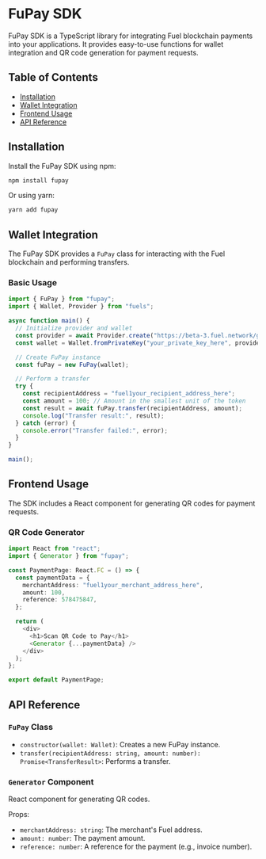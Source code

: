 # FuPay SDK

FuPay SDK is a TypeScript library for integrating Fuel blockchain payments into your applications. It provides easy-to-use functions for wallet integration and QR code generation for payment requests.

## Table of Contents

- [Installation](#installation)
- [Wallet Integration](#wallet-integration)
- [Frontend Usage](#frontend-usage)
- [API Reference](#api-reference)

## Installation

Install the FuPay SDK using npm:

```bash
npm install fupay
```

Or using yarn:

```bash
yarn add fupay
```

## Wallet Integration

The FuPay SDK provides a `FuPay` class for interacting with the Fuel blockchain and performing transfers.

### Basic Usage

```typescript
import { FuPay } from "fupay";
import { Wallet, Provider } from "fuels";

async function main() {
  // Initialize provider and wallet
  const provider = await Provider.create("https://beta-3.fuel.network/graphql");
  const wallet = Wallet.fromPrivateKey("your_private_key_here", provider);

  // Create FuPay instance
  const fuPay = new FuPay(wallet);

  // Perform a transfer
  try {
    const recipientAddress = "fuel1your_recipient_address_here";
    const amount = 100; // Amount in the smallest unit of the token
    const result = await fuPay.transfer(recipientAddress, amount);
    console.log("Transfer result:", result);
  } catch (error) {
    console.error("Transfer failed:", error);
  }
}

main();
```

## Frontend Usage

The SDK includes a React component for generating QR codes for payment requests.

### QR Code Generator

```typescript
import React from "react";
import { Generator } from "fupay";

const PaymentPage: React.FC = () => {
  const paymentData = {
    merchantAddress: "fuel1your_merchant_address_here",
    amount: 100,
    reference: 578475847,
  };

  return (
    <div>
      <h1>Scan QR Code to Pay</h1>
      <Generator {...paymentData} />
    </div>
  );
};

export default PaymentPage;
```

## API Reference

### `FuPay` Class

- `constructor(wallet: Wallet)`: Creates a new FuPay instance.
- `transfer(recipientAddress: string, amount: number): Promise<TransferResult>`: Performs a transfer.

### `Generator` Component

React component for generating QR codes.

Props:

- `merchantAddress: string`: The merchant's Fuel address.
- `amount: number`: The payment amount.
- `reference: number`: A reference for the payment (e.g., invoice number).
